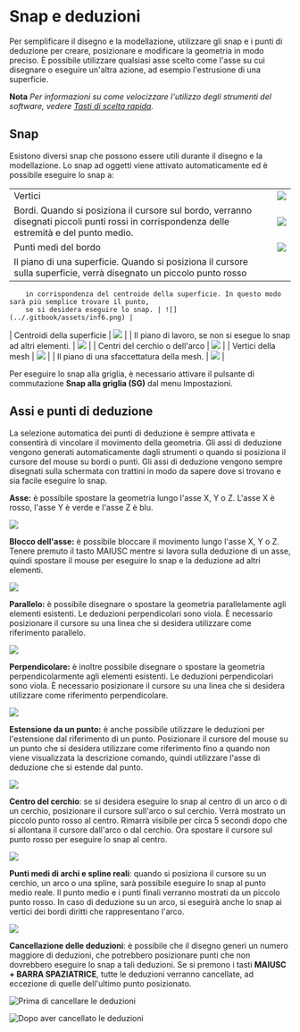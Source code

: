 # Snap e deduzioni

Per semplificare il disegno e la modellazione, utilizzare gli snap e i punti di deduzione per creare, posizionare e modificare la geometria in modo preciso. È possibile utilizzare qualsiasi asse scelto come l'asse su cui disegnare o eseguire un'altra azione, ad esempio l'estrusione di una superficie.

**Nota** _Per informazioni su come velocizzare l'utilizzo degli strumenti del software, vedere_ [_Tasti di scelta rapida_](../appendix/keyboard-shortcuts.md)_._

## Snap

Esistono diversi snap che possono essere utili durante il disegno e la modellazione. Lo snap ad oggetti viene attivato automaticamente ed è possibile eseguire lo snap a:

|                                                                                                                                                                            |                                            |
| -------------------------------------------------------------------------------------------------------------------------------------------------------------------------- | ------------------------------------------ |
| Vertici | ![](<../.gitbook/assets/inf3 (3) (2).png>) |
| Bordi. Quando si posiziona il cursore sul bordo, verranno disegnati piccoli punti rossi in corrispondenza delle        estremità e del punto medio. | ![](../.gitbook/assets/inf4.png) |
| Punti medi del bordo | ![](../.gitbook/assets/inf5.png) |
| Il piano di una superficie. Quando si posiziona il cursore sulla superficie, verrà disegnato un piccolo punto rosso
        in corrispondenza del centroide della superficie. In questo modo sarà più semplice trovare il punto,
        se si desidera eseguire lo snap. | ![](../.gitbook/assets/inf6.png) |
| Centroidi della superficie | ![](../.gitbook/assets/inf7.png) |
| Il piano di lavoro, se non si esegue lo snap ad altri elementi. | ![](../.gitbook/assets/inf8.png) |
| Centri del cerchio o dell'arco | ![](../.gitbook/assets/inf9.png) |
| Vertici della mesh | ![](../.gitbook/assets/inf2.png) |
| Il piano di una sfaccettatura della mesh. | ![](../.gitbook/assets/inf1.png) |

Per eseguire lo snap alla griglia, è necessario attivare il pulsante di commutazione **Snap alla griglia (SG)** dal menu Impostazioni.

## Assi e punti di deduzione

La selezione automatica dei punti di deduzione è sempre attivata e consentirà di vincolare il movimento della geometria. Gli assi di deduzione vengono generati automaticamente dagli strumenti o quando si posiziona il cursore del mouse su bordi o punti. Gli assi di deduzione vengono sempre disegnati sulla schermata con trattini in modo da sapere dove si trovano e sia facile eseguire lo snap.

**Asse:** è possibile spostare la geometria lungo l'asse X, Y o Z. L'asse X è rosso, l'asse Y è verde e l'asse Z è blu.

![](../.gitbook/assets/inf10.png)

**Blocco dell'asse:** è possibile bloccare il movimento lungo l'asse X, Y o Z. Tenere premuto il tasto MAIUSC mentre si lavora sulla deduzione di un asse, quindi spostare il mouse per eseguire lo snap e la deduzione ad altri elementi.

![](../.gitbook/assets/inf13.png)

**Parallelo:** è possibile disegnare o spostare la geometria parallelamente agli elementi esistenti. Le deduzioni perpendicolari sono viola. È necessario posizionare il cursore su una linea che si desidera utilizzare come riferimento parallelo.

![](../.gitbook/assets/inf14.png)

**Perpendicolare:** è inoltre possibile disegnare o spostare la geometria perpendicolarmente agli elementi esistenti. Le deduzioni perpendicolari sono viola. È necessario posizionare il cursore su una linea che si desidera utilizzare come riferimento perpendicolare.

![](../.gitbook/assets/inf15.png)

**Estensione da un punto:** è anche possibile utilizzare le deduzioni per l'estensione dal riferimento di un punto. Posizionare il cursore del mouse su un punto che si desidera utilizzare come riferimento fino a quando non viene visualizzata la descrizione comando, quindi utilizzare l'asse di deduzione che si estende dal punto.

![](../.gitbook/assets/inf16.png)

**Centro del cerchio**: se si desidera eseguire lo snap al centro di un arco o di un cerchio, posizionare il cursore sull'arco o sul cerchio. Verrà mostrato un piccolo punto rosso al centro. Rimarrà visibile per circa 5 secondi dopo che si allontana il cursore dall'arco o dal cerchio. Ora spostare il cursore sul punto rosso per eseguire lo snap al centro.

![](../.gitbook/assets/inf17.png)

**Punti medi di archi e spline reali**: quando si posiziona il cursore su un cerchio, un arco o una spline, sarà possibile eseguire lo snap al punto medio reale. Il punto medio e i punti finali verranno mostrati da un piccolo punto rosso. In caso di deduzione su un arco, si eseguirà anche lo snap ai vertici dei bordi diritti che rappresentano l'arco.

![](../.gitbook/assets/inf18.png)

**Cancellazione delle deduzioni**: è possibile che il disegno generi un numero maggiore di deduzioni, che potrebbero posizionare punti che non dovrebbero eseguire lo snap a tali deduzioni. Se si premono i tasti **MAIUSC + BARRA SPAZIATRICE**, tutte le deduzioni verranno cancellate, ad eccezione di quelle dell'ultimo punto posizionato.

![Prima di cancellare le deduzioni](../.gitbook/assets/inf19.png)

![Dopo aver cancellato le deduzioni](../.gitbook/assets/inf20.png)
